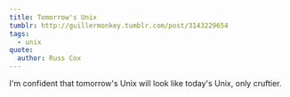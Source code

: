 ```yaml
---
title: Tomorrow's Unix
tumblr: http://guillermonkey.tumblr.com/post/3143229654
tags:
  - unix
quote:
  author: Russ Cox
---
```


I'm confident that tomorrow's Unix will look like today's Unix, only cruftier.
